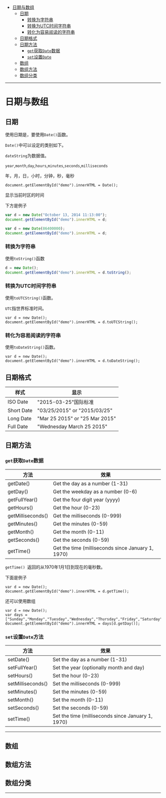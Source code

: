 <!--toc-->

- [日期与数组](#日期与数组)
	- [日期](#日期)
		- [转换为字符串](#转换为字符串)
		- [转换为UTC时间字符串](#转换为utc时间字符串)
		- [转化为容易阅读的字符串](#转化为容易阅读的字符串)
	- [日期格式](#日期格式)
	- [日期方法](#日期方法)
		- [`get`获取`Date`数据](#get获取date数据)
		- [`set`设置`Date`](#set设置date)
	- [数组](#数组)
	- [数组方法](#数组方法)
	- [数组分类](#数组分类)

<!-- tocstop -->

---

# 日期与数组

## 日期

使用日期是，要使用`Date()`函数。

`Date()`中可以设定的类别如下。

`dateString`为数据值。

`year`,`month`,`day`,`hours`,`minutes`,`seconds`,`milliseconds`

年，月，日，小时，分钟，秒，毫秒

```JS
document.getElementById("demo").innerHTML = Date();
```

显示当前时区的时间

下方是例子

```js
var d = new Date("October 13, 2014 11:13:00");
document.getElementById("demo").innerHTML = d;
```

```js
var d = new Date(86400000);
document.getElementById("demo").innerHTML = d;
```

### 转换为字符串

使用`toString()`函数

```js
d = new Date();
document.getElementById("demo").innerHTML = d.toString();
```

### 转换为UTC时间字符串

使用`toUTCString()`函数。

`UTC`指世界标准时间。

```JS
var d = new Date();
document.getElementById("demo").innerHTML = d.toUTCString();
```


### 转化为容易阅读的字符串

使用`toDateString()`函数。

```JS
var d = new Date();
document.getElementById("demo").innerHTML = d.toDateString();
```

## 日期格式

| 样式 | 显示 |
|--|--|
| ISO Date | "2015-03-25"国际标准 |
| Short Date | "03/25/2015" or "2015/03/25" |
| Long Date | "Mar 25 2015" or "25 Mar 2015" |
| Full Date | "Wednesday March 25 2015" |

## 日期方法

### `get`获取`Date`数据

| 方法 | 效果 |
|--|--|
| getDate() | Get the day as a number (1-31) |
| getDay() | Get the weekday as a number (0-6) |
| getFullYear() | Get the four digit year (yyyy) |
| getHours() | Get the hour (0-23) |
| getMilliseconds() | Get the milliseconds (0-999) |
| getMinutes() | Get the minutes (0-59) |
| getMonth() | Get the month (0-11) |
| getSeconds() | 	Get the seconds (0-59) |
| getTime() | Get the time (milliseconds since January 1, 1970) |

`getTime() `返回的从1970年1月1日到现在的毫秒数。

下面是例子

```JS
var d = new Date();
document.getElementById("demo").innerHTML = d.getTime();
```

还可以使用数组

```JS
var d = new Date();
var days = ["Sunday","Monday","Tuesday","Wednesday","Thursday","Friday","Saturday"];
document.getElementById("demo").innerHTML = days[d.getDay()];
```

### `set`设置`Date`方法

| 方法 | 效果 |
|--|--|
| setDate() | Set the day as a number (1-31) |
| setFullYear() | Set the year (optionally month and day) |
| setHours() | Set the hour (0-23) |
| setMilliseconds() | Set the milliseconds (0-999) |
| setMinutes() | Set the minutes (0-59) |
| setMonth() | Set the month (0-11) |
| setSeconds() | Set the seconds (0-59) |
| setTime() | Set the time (milliseconds since January 1, 1970) |


----

## 数组

## 数组方法

## 数组分类

-----

